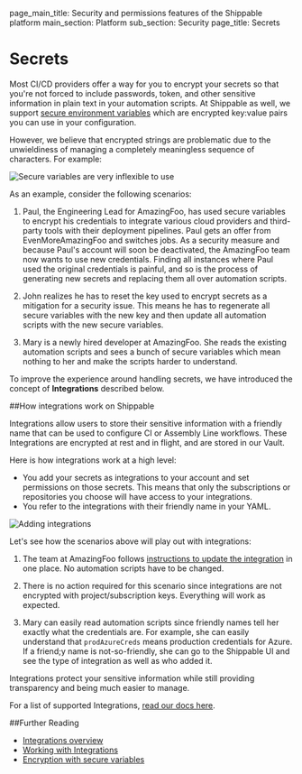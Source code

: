 page_main_title: Security and permissions features of the Shippable platform
main_section: Platform
sub_section: Security
page_title: Secrets

# Secrets

Most CI/CD providers offer a way for you to encrypt your secrets so that you're not forced to include passwords, token, and other sensitive information in plain text in your automation scripts. At Shippable as well, we support [secure environment variables](/platform/tutorial/security/encrypt-vars) which are encrypted key:value pairs you can use in your configuration.

However, we believe that encrypted strings are problematic due to the unwieldiness of managing a completely meaningless sequence of characters. For example:

<img src="/images/platform/security/ugly-secure-var.png" alt="Secure variables are very inflexible to use">

As an example, consider the following scenarios:

1. Paul, the Engineering Lead for AmazingFoo, has used secure variables to encrypt his credentials to integrate various cloud providers and third-party tools with their deployment pipelines. Paul gets an offer from EvenMoreAmazingFoo and switches jobs. As a security measure and because Paul's account will soon be deactivated, the AmazingFoo team now wants to use new credentials. Finding all instances where Paul used the original credentials is painful, and so is the process of generating new secrets and replacing them all over automation scripts.

2. John realizes he has to reset the key used to encrypt secrets as a mitigation for a security issue. This means he has to regenerate all secure variables with the new key and then update all automation scripts with the new secure variables.

3. Mary is a newly hired developer at AmazingFoo. She reads the existing automation scripts and sees a bunch of secure variables which mean nothing to her and make the scripts harder to understand.

To improve the experience around handling secrets, we have introduced the concept of **Integrations** described below.

##How integrations work on Shippable

Integrations allow users to store their sensitive information with a friendly name that can be used to configure CI or Assembly Line workflows. These Integrations are encrypted at rest and in flight, and are stored in our Vault.

Here is how integrations work at a high level:

- You add your secrets as integrations to your account and set permissions on those secrets. This means that only the subscriptions or repositories you choose will have access to your integrations.
- You refer to the integrations with their friendly name in your YAML.

<img src="/images/platform/security/adding-integrations.png" alt="Adding integrations">

Let's see how the scenarios above will play out with integrations:

1. The team at AmazingFoo follows [instructions to update the integration](/platform/tutorial/integration/howto-crud-integration/#updating-a-subscription-integrations-underlying-account-integration) in one place. No automation scripts have to be changed.

2. There is no action required for this scenario since integrations are not encrypted with project/subscription keys. Everything will work as expected.

3. Mary can easily read automation scripts since friendly names tell her exactly what the credentials are. For example, she can easily understand that `prodAzureCreds` means production credentials for Azure. If a friend;y name is not-so-friendly, she can go to the Shippable UI and see the type of integration as well as who added it.

Integrations protect your sensitive information while still providing transparency and being much easier to manage.

For a list of supported Integrations, [read our docs here](/platform/integration/overview).

##Further Reading

- [Integrations overview](/platform/integration/overview)
- [Working with Integrations](/platform/tutorial/integration/howto-crud-integration)
- [Encryption with secure variables](/platform/tutorial/security/encrypt-vars)
